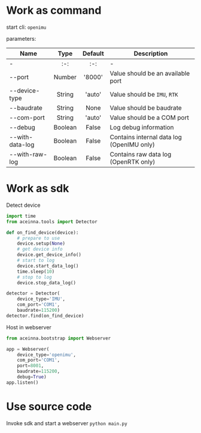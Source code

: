 # Work as command
start cli: `openimu`

parameters:

| Name | Type | Default | Description |
| - | :-: | :-: | - |
| - | :-: | :-: | - |
| --port | Number | '8000' | Value should be an available port |
| --device-type | String | 'auto' | Value should be `IMU`, `RTK` |
| --baudrate | String | None | Value should be baudrate |
| --com-port | String | 'auto' | Value should be a COM port |
| --debug | Boolean | False | Log debug information |
| --with-data-log | Boolean | False | Contains internal data log (OpenIMU only) |
| --with-raw-log | Boolean | False | Contains raw data log (OpenRTK only) |


# Work as sdk
Detect device
```python
import time
from aceinna.tools import Detector

def on_find_device(device):
    # prepare to use
    device.setup(None)
    # get device info
    device.get_device_info()
    # start to log
    device.start_data_log()
    time.sleep(10)
    # stop to log
    device.stop_data_log()

detector = Detector(
    device_type='IMU',
    com_port='COM1',
    baudrate=115200)
detector.find(on_find_device)
```

Host in webserver 
```python
from aceinna.bootstrap import Webserver

app = Webserver(
    device_type='openimu',
    com_port='COM1',
    port=8001,
    baudrate=115200,
    debug=True)
app.listen()
```


# Use source code
Invoke sdk and start a webserver `python main.py`